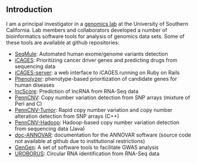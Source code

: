 ## Introduction
I am a principal investigator in a [genomics lab](http://genomics.usc.edu) at the University of Southern California. Lab members and collaborators developed a number of bioinformatics software tools for analysis of genomics data sets. Some of these tools are available at github repositories:

- [SeqMule](https://github.com/WGLab/SeqMule): Automated human exome/genome variants detection
- [iCAGES](https://github.com/WGLab/icages): Prioritizing cancer driver genes and predicting drugs from sequencing data
- [iCAGES-server](https://github.com/WGLab/icages-server): a web interface to iCAGES running on Ruby on Rails
- [Phenolyzer](https://github.com/WGLab/phenolyzer): phenotype-based prioritization of candidate genes for human diseases
- [lncScore](https://github.com/WGLab/lncscore): Prediction of lncRNA from RNA-Seq data
- [PennCNV](https://github.com/WGLab/penncnv): Copy number variation detection from SNP arrays (mixture of Perl and C)
- [PennCNV-Tumor](https://github.com/WGLab/PennCNV2): Rapid copy number variation and copy number alteration detection from SNP arrays (C++)
- [PennCNV-Hadoop](https://github.com/WGLab/PennCNV3): Hadoop-based copy number variation detection from sequencing data (Java)
- [doc-ANNOVAR](https://github.com/WGLab/doc-ANNOVAR): documentation for the ANNOVAR software (source code not available at github due to institutional restrictions)
- [GenGen](https://github.com/WGLab/GenGen): A set of software tools to facilitate GWAS analysis
- [UROBORUS](https://github.com/WGLab/UROBORUS): Circular RNA identification from RNA-Seq data

